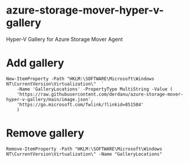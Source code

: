 # azure-storage-mover-hyper-v-gallery
Hyper-V Gallery for Azure Storage Mover Agent


# Add gallery
    New-ItemProperty -Path "HKLM:\SOFTWARE\Microsoft\Windows NT\CurrentVersion\Virtualization\"  `
        -Name 'GalleryLocations' -PropertyType MultiString -Value (
        'https://raw.githubusercontent.com/derdanu/azure-storage-mover-hyper-v-gallery/main/image.json',
        'https://go.microsoft.com/fwlink/?linkid=851584'
        )


# Remove gallery
    Remove-ItemProperty -Path "HKLM:\SOFTWARE\Microsoft\Windows NT\CurrentVersion\Virtualization\" -Name "GalleryLocations"

